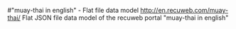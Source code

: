 #"muay-thai in english" - Flat file data model
http://en.recuweb.com/muay-thai/
Flat JSON file data model of the recuweb portal "muay-thai in english"
